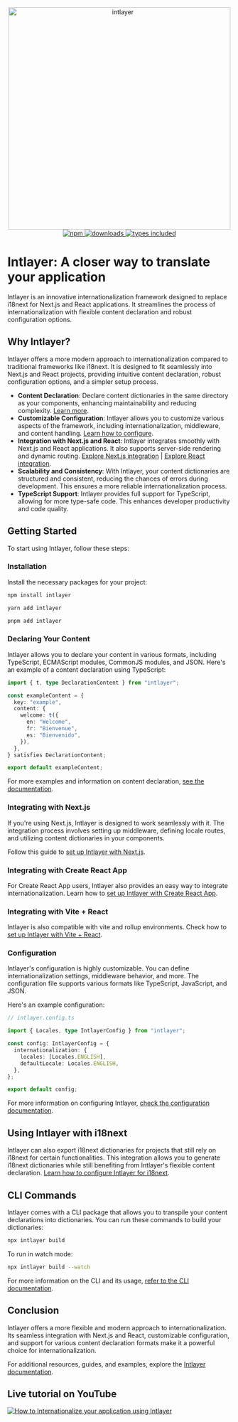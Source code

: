 <div align="center">
  <a href="https://www.npmjs.com/package/intlayer">
    <img src="docs/assets/logo.png" width="500" alt="intlayer" />
  </a>
</div>

<div align="center">
  <a href="https://www.npmjs.com/package/intlayer">
    <img alt="npm" src="https://img.shields.io/npm/v/intlayer.svg?labelColor=49516F&color=8994BC" />
  </a>
  <a href="https://npmjs.org/package/intlayer">
    <img alt="downloads" src="https://badgen.net/npm/dm/intlayer?labelColor=49516F&color=8994BC" />
  </a>
  <a href="https://npmjs.org/package/intlayer">
    <img alt="types included" src="https://badgen.net/npm/types/intlayer?labelColor=49516F&color=8994BC" 
  />
  </a>
</div>

# Intlayer: A closer way to translate your application

Intlayer is an innovative internationalization framework designed to replace i18next for Next.js and React applications. It streamlines the process of internationalization with flexible content declaration and robust configuration options.

## Why Intlayer?

Intlayer offers a more modern approach to internationalization compared to traditional frameworks like i18next. It is designed to fit seamlessly into Next.js and React projects, providing intuitive content declaration, robust configuration options, and a simpler setup process.

- **Content Declaration**: Declare content dictionaries in the same directory as your components, enhancing maintainability and reducing complexity. [Learn more](https://github.com/aymericzip/intlayer/blob/main/docs/docs/content_declaration_en.md).
- **Customizable Configuration**: Intlayer allows you to customize various aspects of the framework, including internationalization, middleware, and content handling. [Learn how to configure](https://github.com/aymericzip/intlayer/blob/main/docs/docs/configuration_en.md).
- **Integration with Next.js and React**: Intlayer integrates smoothly with Next.js and React applications. It also supports server-side rendering and dynamic routing. [Explore Next.js integration](https://github.com/aymericzip/intlayer/blob/main/docs/docs/intlayer_with_nextjs_en.md) | [Explore React integration](https://github.com/aymericzip/intlayer/blob/main/docs/docs/intlayer_with_create_react_app_en.md).
- **Scalability and Consistency**: With Intlayer, your content dictionaries are structured and consistent, reducing the chances of errors during development. This ensures a more reliable internationalization process.
- **TypeScript Support**: Intlayer provides full support for TypeScript, allowing for more type-safe code. This enhances developer productivity and code quality.

## Getting Started

To start using Intlayer, follow these steps:

### Installation

Install the necessary packages for your project:

```bash
npm install intlayer
```

```bash
yarn add intlayer
```

```bash
pnpm add intlayer
```

### Declaring Your Content

Intlayer allows you to declare your content in various formats, including TypeScript, ECMAScript modules, CommonJS modules, and JSON. Here's an example of a content declaration using TypeScript:

```typescript
import { t, type DeclarationContent } from "intlayer";

const exampleContent = {
  key: "example",
  content: {
    welcome: t({
      en: "Welcome",
      fr: "Bienvenue",
      es: "Bienvenido",
    }),
  },
} satisfies DeclarationContent;

export default exampleContent;
```

For more examples and information on content declaration, [see the documentation](https://github.com/aymericzip/intlayer/blob/main/docs/docs/content_declaration_en.md).

### Integrating with Next.js

If you're using Next.js, Intlayer is designed to work seamlessly with it. The integration process involves setting up middleware, defining locale routes, and utilizing content dictionaries in your components.

Follow this guide to [set up Intlayer with Next.js](https://github.com/aymericzip/intlayer/blob/main/docs/docs/intlayer_with_nextjs_en.md).

### Integrating with Create React App

For Create React App users, Intlayer also provides an easy way to integrate internationalization. Learn how to [set up Intlayer with Create React App](https://github.com/aymericzip/intlayer/blob/main/docs/docs/intlayer_with_create_react_app_en.md).

### Integrating with Vite + React

Intlayer is also compatible with vite and rollup environments. Check how to [set up Intlayer with Vite + React](https://github.com/aymericzip/intlayer/blob/main/docs/docs/intlayer_with_vite+react_en.md).

### Configuration

Intlayer's configuration is highly customizable. You can define internationalization settings, middleware behavior, and more. The configuration file supports various formats like TypeScript, JavaScript, and JSON.

Here's an example configuration:

```typescript
// intlayer.config.ts

import { Locales, type IntlayerConfig } from "intlayer";

const config: IntlayerConfig = {
  internationalization: {
    locales: [Locales.ENGLISH],
    defaultLocale: Locales.ENGLISH,
  },
};

export default config;
```

For more information on configuring Intlayer, [check the configuration documentation](https://github.com/aymericzip/intlayer/blob/main/docs/docs/configuration_en.md).

## Using Intlayer with i18next

Intlayer can also export i18next dictionaries for projects that still rely on i18next for certain functionalities. This integration allows you to generate i18next dictionaries while still benefiting from Intlayer's flexible content declaration. [Learn how to configure Intlayer for i18next](https://github.com/aymericzip/intlayer/blob/main/docs/docs/intlayer_with_i18next_en.md).

## CLI Commands

Intlayer comes with a CLI package that allows you to transpile your content declarations into dictionaries. You can run these commands to build your dictionaries:

```bash
npx intlayer build
```

To run in watch mode:

```bash
npx intlayer build --watch
```

For more information on the CLI and its usage, [refer to the CLI documentation](https://github.com/aymericzip/intlayer/blob/main/docs/docs/intlayer_cli_en.md).

## Conclusion

Intlayer offers a more flexible and modern approach to internationalization. Its seamless integration with Next.js and React, customizable configuration, and support for various content declaration formats make it a powerful choice for internationalization.

For additional resources, guides, and examples, explore the [Intlayer documentation](https://github.com/aymericzip/intlayer/blob/main/docs/docs/intlayer_with_nextjs_en.md).

## Live tutorial on YouTube

[![How to Internationalize your application using Intlayer](https://i.ytimg.com/vi/W2G7KxuSD4c/hqdefault.jpg?sqp=-oaymwEcCNACELwBSFXyq4qpAw4IARUAAIhCGAFwAcABBg==&rs=AOn4CLDtyJ4uYotEjl12nZ_gZKZ_kjEgOQ)](https://youtu.be/W2G7KxuSD4c?si=GyU_KpVhr61razRw)
